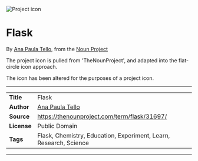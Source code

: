 ![Project icon](icon/icon.png)
# Flask
By [Ana Paula Tello](https://thenounproject.com/gacela), from the [Noun Project](https://thenounproject.com/term/flask/31697/)

The project icon is pulled from 'TheNounProject', and adapted into the flat-circle icon approach.

The icon has been altered for the purposes of a project icon.

---
|||
|---|---|
|**Title**|Flask|
|**Author**|[Ana Paula Tello](https://thenounproject.com/gacela)|
|**Source**|https://thenounproject.com/term/flask/31697/|
|**License**|Public Domain|
|**Tags**|Flask, Chemistry, Education, Experiment, Learn, Research, Science|

---
